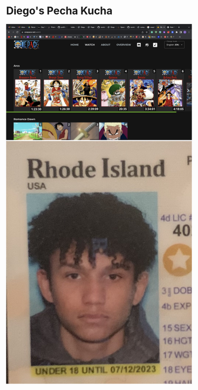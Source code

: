 # Diego's Pecha Kucha

![alt text](_static/img/ScreenShot.png)
![alt text](_static/img/IMG_4135.jpg)



